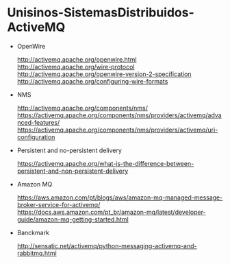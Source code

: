 # Unisinos-SistemasDistribuidos-ActiveMQ

- OpenWire

    http://activemq.apache.org/openwire.html
    http://activemq.apache.org/wire-protocol
    http://activemq.apache.org/openwire-version-2-specification
    http://activemq.apache.org/configuring-wire-formats

- NMS

    http://activemq.apache.org/components/nms/
    https://activemq.apache.org/components/nms/providers/activemq/advanced-features/
    https://activemq.apache.org/components/nms/providers/activemq/uri-configuration

- Persistent and no-persistent delivery

    https://activemq.apache.org/what-is-the-difference-between-persistent-and-non-persistent-delivery

- Amazon MQ

    https://aws.amazon.com/pt/blogs/aws/amazon-mq-managed-message-broker-service-for-activemq/
    https://docs.aws.amazon.com/pt_br/amazon-mq/latest/developer-guide/amazon-mq-getting-started.html
- Banckmark

    http://sensatic.net/activemq/python-messaging-activemq-and-rabbitmq.html